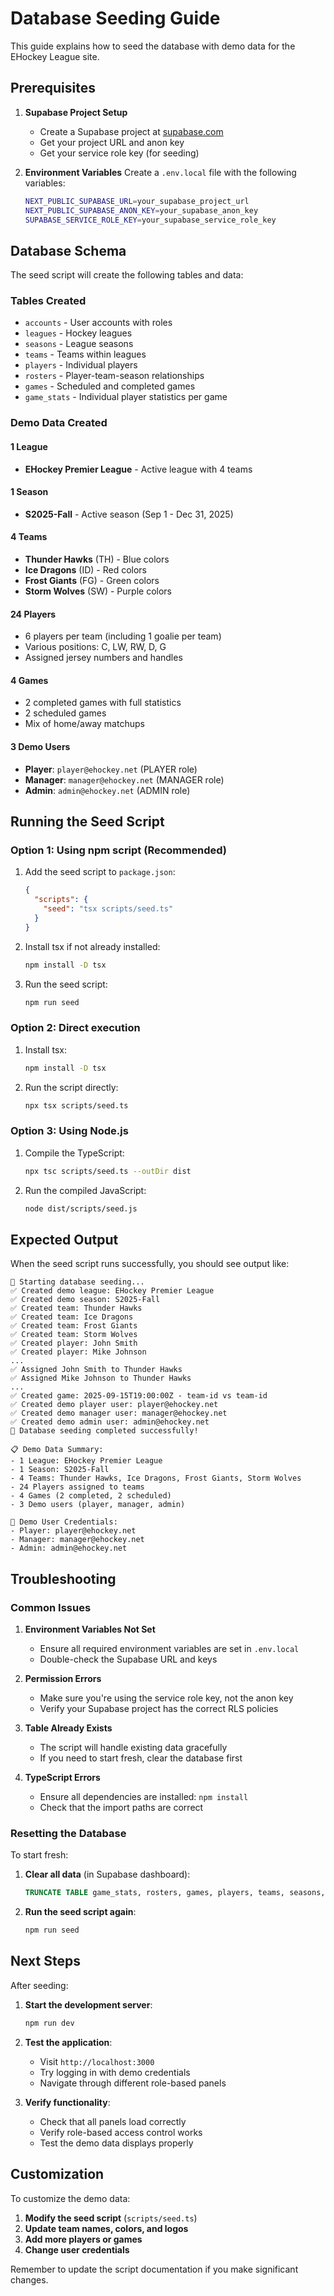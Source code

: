 # Database Seeding Guide

This guide explains how to seed the database with demo data for the EHockey League site.

## Prerequisites

1. **Supabase Project Setup**
   - Create a Supabase project at [supabase.com](https://supabase.com)
   - Get your project URL and anon key
   - Get your service role key (for seeding)

2. **Environment Variables**
   Create a `.env.local` file with the following variables:
   ```bash
   NEXT_PUBLIC_SUPABASE_URL=your_supabase_project_url
   NEXT_PUBLIC_SUPABASE_ANON_KEY=your_supabase_anon_key
   SUPABASE_SERVICE_ROLE_KEY=your_supabase_service_role_key
   ```

## Database Schema

The seed script will create the following tables and data:

### Tables Created
- `accounts` - User accounts with roles
- `leagues` - Hockey leagues
- `seasons` - League seasons
- `teams` - Teams within leagues
- `players` - Individual players
- `rosters` - Player-team-season relationships
- `games` - Scheduled and completed games
- `game_stats` - Individual player statistics per game

### Demo Data Created

#### 1 League
- **EHockey Premier League** - Active league with 4 teams

#### 1 Season
- **S2025-Fall** - Active season (Sep 1 - Dec 31, 2025)

#### 4 Teams
- **Thunder Hawks** (TH) - Blue colors
- **Ice Dragons** (ID) - Red colors  
- **Frost Giants** (FG) - Green colors
- **Storm Wolves** (SW) - Purple colors

#### 24 Players
- 6 players per team (including 1 goalie per team)
- Various positions: C, LW, RW, D, G
- Assigned jersey numbers and handles

#### 4 Games
- 2 completed games with full statistics
- 2 scheduled games
- Mix of home/away matchups

#### 3 Demo Users
- **Player**: `player@ehockey.net` (PLAYER role)
- **Manager**: `manager@ehockey.net` (MANAGER role)  
- **Admin**: `admin@ehockey.net` (ADMIN role)

## Running the Seed Script

### Option 1: Using npm script (Recommended)

1. Add the seed script to `package.json`:
   ```json
   {
     "scripts": {
       "seed": "tsx scripts/seed.ts"
     }
   }
   ```

2. Install tsx if not already installed:
   ```bash
   npm install -D tsx
   ```

3. Run the seed script:
   ```bash
   npm run seed
   ```

### Option 2: Direct execution

1. Install tsx:
   ```bash
   npm install -D tsx
   ```

2. Run the script directly:
   ```bash
   npx tsx scripts/seed.ts
   ```

### Option 3: Using Node.js

1. Compile the TypeScript:
   ```bash
   npx tsc scripts/seed.ts --outDir dist
   ```

2. Run the compiled JavaScript:
   ```bash
   node dist/scripts/seed.js
   ```

## Expected Output

When the seed script runs successfully, you should see output like:

```
🌱 Starting database seeding...
✅ Created demo league: EHockey Premier League
✅ Created demo season: S2025-Fall
✅ Created team: Thunder Hawks
✅ Created team: Ice Dragons
✅ Created team: Frost Giants
✅ Created team: Storm Wolves
✅ Created player: John Smith
✅ Created player: Mike Johnson
...
✅ Assigned John Smith to Thunder Hawks
✅ Assigned Mike Johnson to Thunder Hawks
...
✅ Created game: 2025-09-15T19:00:00Z - team-id vs team-id
✅ Created demo player user: player@ehockey.net
✅ Created demo manager user: manager@ehockey.net
✅ Created demo admin user: admin@ehockey.net
🎉 Database seeding completed successfully!

📋 Demo Data Summary:
- 1 League: EHockey Premier League
- 1 Season: S2025-Fall
- 4 Teams: Thunder Hawks, Ice Dragons, Frost Giants, Storm Wolves
- 24 Players assigned to teams
- 4 Games (2 completed, 2 scheduled)
- 3 Demo users (player, manager, admin)

🔑 Demo User Credentials:
- Player: player@ehockey.net
- Manager: manager@ehockey.net
- Admin: admin@ehockey.net
```

## Troubleshooting

### Common Issues

1. **Environment Variables Not Set**
   - Ensure all required environment variables are set in `.env.local`
   - Double-check the Supabase URL and keys

2. **Permission Errors**
   - Make sure you're using the service role key, not the anon key
   - Verify your Supabase project has the correct RLS policies

3. **Table Already Exists**
   - The script will handle existing data gracefully
   - If you need to start fresh, clear the database first

4. **TypeScript Errors**
   - Ensure all dependencies are installed: `npm install`
   - Check that the import paths are correct

### Resetting the Database

To start fresh:

1. **Clear all data** (in Supabase dashboard):
   ```sql
   TRUNCATE TABLE game_stats, rosters, games, players, teams, seasons, leagues, accounts CASCADE;
   ```

2. **Run the seed script again**:
   ```bash
   npm run seed
   ```

## Next Steps

After seeding:

1. **Start the development server**:
   ```bash
   npm run dev
   ```

2. **Test the application**:
   - Visit `http://localhost:3000`
   - Try logging in with demo credentials
   - Navigate through different role-based panels

3. **Verify functionality**:
   - Check that all panels load correctly
   - Verify role-based access control works
   - Test the demo data displays properly

## Customization

To customize the demo data:

1. **Modify the seed script** (`scripts/seed.ts`)
2. **Update team names, colors, and logos**
3. **Add more players or games**
4. **Change user credentials**

Remember to update the script documentation if you make significant changes.
